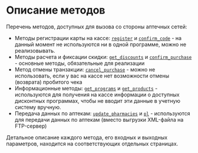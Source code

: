 # Описание методов

Перечень методов, доступных для вызова со стороны аптечных сетей:

  * Методы регистрации карты на кассе: [`register`](register.md) и [`confirm_code`](confirm_code.md) - на данный момент не используются ни в одной программе, можно не реализовывать.
  * Методы расчета и фиксации скидки: [`get_discounts`](get_discounts.md) и [`confirm_purchase`](confirm_purchase.md) - основные методы, обязательные для реализации
  * Метод отмены транзакции: [`cancel_purchase`](cancel_puchase.md) - можно не использовать, если у вас на кассе нет возможности отмены (возврата) пробитого чека
  * Информационные методы: [`get_programs`](get_programs.md) и [`get_products`](get_products.md) - используются для получения на кассе информации о доступных дисконтных программах, чтобы не вводит эти данные в учетную систему вручную.
  * Передача данных по аптекам: [`update_pharmacies`](update_pharmacies.md) и [`pl`](pl.md) - используются для передачи данных по аптекам (вместо выгрузки XML-файла на FTP-сервер)
  
Детальное описание каждого метода, его входных и выходных параметров, находится на соответствующих отдельных страницах.